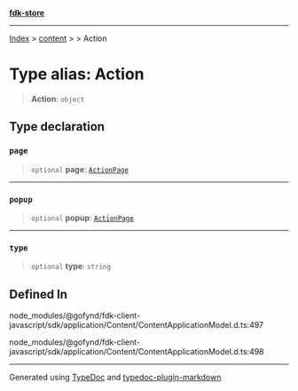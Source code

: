 [**fdk-store**](../../../README.md)
***

[Index](../../../API.md) > [content](../../README.md) > [<internal>](../README.md) > Action

# Type alias: Action

> **Action**: `object`

## Type declaration

### `page`

> `optional` **page**: [`ActionPage`](type-alias.ActionPage.md)

***

### `popup`

> `optional` **popup**: [`ActionPage`](type-alias.ActionPage.md)

***

### `type`

> `optional` **type**: `string`

## Defined In

node\_modules/@gofynd/fdk-client-javascript/sdk/application/Content/ContentApplicationModel.d.ts:497

node\_modules/@gofynd/fdk-client-javascript/sdk/application/Content/ContentApplicationModel.d.ts:498

***
Generated using [TypeDoc](https://typedoc.org/) and [typedoc-plugin-markdown](https://www.npmjs.com/package/typedoc-plugin-markdown)
